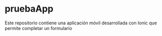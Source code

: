 # pruebaApp
Este repositorio contiene una aplicación móvil desarrollada con Ionic que permite completar un formulario 

